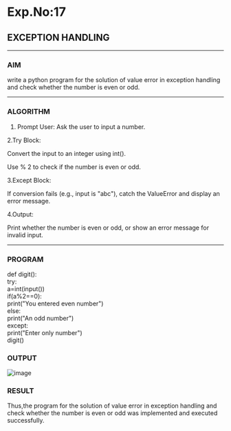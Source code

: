 # Exp.No:17  
## EXCEPTION HANDLING

---

### AIM  
write a python program for the solution of value error in exception handling and check whether the number is even or odd.

---

### ALGORITHM

1. Prompt User: Ask the user to input a number.

2.Try Block:

Convert the input to an integer using int().

Use % 2 to check if the number is even or odd.

3.Except Block:

If conversion fails (e.g., input is "abc"), catch the ValueError and display an error message.

4.Output:

Print whether the number is even or odd, or show an error message for invalid input.

---

### PROGRAM
def digit():  <br>
    try:   <br>
        a=int(input())   <br>
        if(a%2==0):   <br>
            print("You entered even number")  <br>
        else:   <br>
            print("An odd number")   <br>
    except:   <br>
        print("Enter only number")   <br>
digit()

### OUTPUT

![image](https://github.com/user-attachments/assets/b2a1c619-e03f-4026-8c71-e94feb0c2e70)


### RESULT
Thus,the program for the solution of value error in exception handling and check whether the number is even or odd was implemented and executed successfully.
